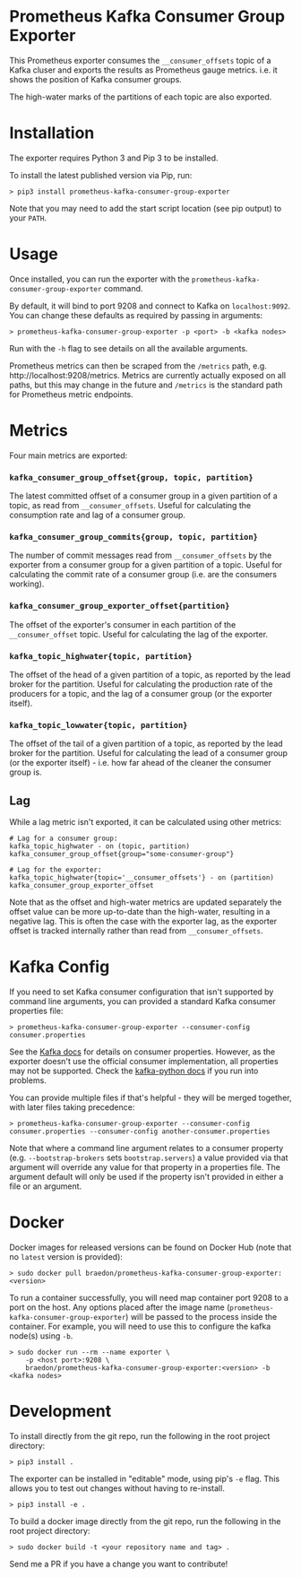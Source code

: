 Prometheus Kafka Consumer Group Exporter
====
This Prometheus exporter consumes the `__consumer_offsets` topic of a Kafka cluser and exports the results as Prometheus gauge metrics. i.e. it shows the position of Kafka consumer groups.

The high-water marks of the partitions of each topic are also exported.

# Installation
The exporter requires Python 3 and Pip 3 to be installed.

To install the latest published version via Pip, run:
```
> pip3 install prometheus-kafka-consumer-group-exporter
```
Note that you may need to add the start script location (see pip output) to your `PATH`.

# Usage
Once installed, you can run the exporter with the `prometheus-kafka-consumer-group-exporter` command.

By default, it will bind to port 9208 and connect to Kafka on `localhost:9092`. You can change these defaults as required by passing in arguments:
```
> prometheus-kafka-consumer-group-exporter -p <port> -b <kafka nodes>
```
Run with the `-h` flag to see details on all the available arguments.

Prometheus metrics can then be scraped from the `/metrics` path, e.g. http://localhost:9208/metrics. Metrics are currently actually exposed on all paths, but this may change in the future and `/metrics` is the standard path for Prometheus metric endpoints.

# Metrics
Four main metrics are exported:

### `kafka_consumer_group_offset{group, topic, partition}`
The latest committed offset of a consumer group in a given partition of a topic, as read from `__consumer_offsets`. Useful for calculating the consumption rate and lag of a consumer group.

### `kafka_consumer_group_commits{group, topic, partition}`
The number of commit messages read from `__consumer_offsets` by the exporter from a consumer group for a given partition of a topic. Useful for calculating the commit rate of a consumer group (i.e. are the consumers working).

### `kafka_consumer_group_exporter_offset{partition}`
The offset of the exporter's consumer in each partition of the `__consumer_offset` topic. Useful for calculating the lag of the exporter.

### `kafka_topic_highwater{topic, partition}`
The offset of the head of a given partition of a topic, as reported by the lead broker for the partition. Useful for calculating the production rate of the producers for a topic, and the lag of a consumer group (or the exporter itself).

### `kafka_topic_lowwater{topic, partition}`
The offset of the tail of a given partition of a topic, as reported by the lead broker for the partition. Useful for calculating the lead of a consumer group (or the exporter itself) - i.e. how far ahead of the cleaner the consumer group is.

## Lag
While a lag metric isn't exported, it can be calculated using other metrics:
```
# Lag for a consumer group:
kafka_topic_highwater - on (topic, partition) kafka_consumer_group_offset{group="some-consumer-group"}

# Lag for the exporter:
kafka_topic_highwater{topic='__consumer_offsets'} - on (partition) kafka_consumer_group_exporter_offset
```
Note that as the offset and high-water metrics are updated separately the offset value can be more up-to-date than the high-water, resulting in a negative lag. This is often the case with the exporter lag, as the exporter offset is tracked internally rather than read from `__consumer_offsets`.

# Kafka Config
If you need to set Kafka consumer configuration that isn't supported by command line arguments, you can provided a standard Kafka consumer properties file:
```
> prometheus-kafka-consumer-group-exporter --consumer-config consumer.properties
```
See the [Kafka docs](https://kafka.apache.org/documentation/#newconsumerconfigs) for details on consumer properties. However, as the exporter doesn't use the official consumer implementation, all properties may not be supported. Check the [kafka-python docs](https://kafka-python.readthedocs.io/en/master/apidoc/KafkaConsumer.html#kafkaconsumer) if you run into problems.

You can provide multiple files if that's helpful - they will be merged together, with later files taking precedence:
```
> prometheus-kafka-consumer-group-exporter --consumer-config consumer.properties --consumer-config another-consumer.properties
```
Note that where a command line argument relates to a consumer property (e.g. `--bootstrap-brokers` sets `bootstrap.servers`) a value provided via that argument will override any value for that property in a properties file. The argument default will only be used if the property isn't provided in either a file or an argument.

# Docker
Docker images for released versions can be found on Docker Hub (note that no `latest` version is provided):
```
> sudo docker pull braedon/prometheus-kafka-consumer-group-exporter:<version>
```
To run a container successfully, you will need map container port 9208 to a port on the host. Any options placed after the image name (`prometheus-kafka-consumer-group-exporter`) will be passed to the process inside the container. For example, you will need to use this to configure the kafka node(s) using `-b`.
```
> sudo docker run --rm --name exporter \
    -p <host port>:9208 \
    braedon/prometheus-kafka-consumer-group-exporter:<version> -b <kafka nodes>
```

# Development
To install directly from the git repo, run the following in the root project directory:
```
> pip3 install .
```
The exporter can be installed in "editable" mode, using pip's `-e` flag. This allows you to test out changes without having to re-install.
```
> pip3 install -e .
```

To build a docker image directly from the git repo, run the following in the root project directory:
```
> sudo docker build -t <your repository name and tag> .
```
Send me a PR if you have a change you want to contribute!

